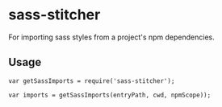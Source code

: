 # sass-stitcher
For importing sass styles from a project's npm dependencies.

## Usage
```
var getSassImports = require('sass-stitcher');

var imports = getSassImports(entryPath, cwd, npmScope));
```

